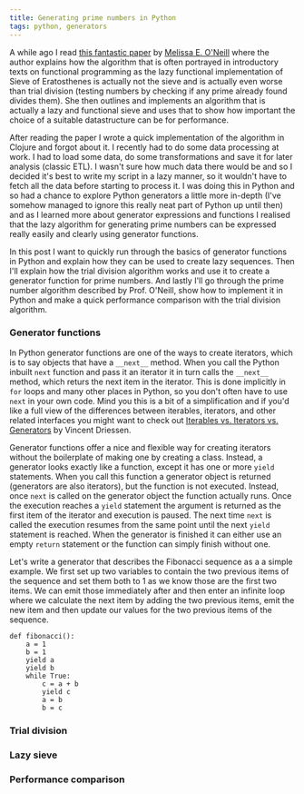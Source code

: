 ```yaml
---
title: Generating prime numbers in Python
tags: python, generators
---
```


A while ago I read [this fantastic paper](https://www.cs.hmc.edu/~oneill/papers/Sieve-JFP.pdf) by [Melissa E. O'Neill](https://www.cs.hmc.edu/~oneill/) where the author
explains how the algorithm that is often portrayed in introductory texts on
functional programming as the lazy functional implementation of Sieve of
Eratosthenes is actually not the sieve and is actually even worse than trial
division (testing numbers by checking if any prime already found divides them).
She then outlines and implements an algorithm that is actually a lazy and
functional sieve and uses that to show how important the choice of a suitable
datastructure can be for performance.

After reading the paper I wrote a quick implementation of the algorithm in
Clojure and forgot about it. I recently had to do some data processing at work.
I had to load some data, do some transformations and save it for later
analysis (classic ETL). I wasn't sure how much data there would be and so I
decided it's best to write my script in a lazy manner, so it wouldn't have to
fetch all the data before starting to process it. I was doing this in Python
and so had a chance to explore Python generators a little more in-depth (I've
somehow managed to ignore this really neat part of Python up until then) and
as I learned more about generator expressions and functions I realised that the
lazy algorithm for generating prime numbers can be expressed really easily and
clearly using generator functions.

In this post I want to quickly run through the basics of generator functions in
Python and explain how they can be used to create lazy sequences. Then I'll
explain how the trial division algorithm works and use it to create a generator
function for prime numbers. And lastly I'll go through the prime number
algorithm described by Prof. O'Neill, show how to implement it in Python and
make a quick performance comparison with the trial division algorithm.

### Generator functions

In Python generator functions are one of the ways to create iterators, which
is to say objects that have a `__next__` method. When you call the Python
inbuilt `next` function and pass it an iterator it in turn calls the `__next__`
method, which returs the next item in the iterator. This is done implicitly in
`for` loops and many other places in Python, so you don't often have to use
`next` in your own code. Mind you this is a bit of a simplification and if you'd
like a full view of the differences between iterables, iterators, and other
related interfaces you might want to check out [Iterables vs. Iterators vs.
Generators](https://nvie.com/posts/iterators-vs-generators/) by Vincent Driessen.

Generator functions offer a nice and flexible way for creating iterators
without the boilerplate of making one by creating a class. Instead, a generator
looks exactly like a function, except it has one or more `yield` statements.
When you call this function a generator object is returned (generators are also
iterators), but the function is not executed. Instead, once `next` is called on
the generator object the function actually runs. Once the execution reaches a
`yield` statement the argument is returned as the first item of the iterator
and execution is paused. The next time `next` is called the execution resumes
from the same point until the next `yield` statement is reached. When the
generator is finished it can either use an empty `return` statement or the
function can simply finish without one.

Let's write a generator that describes the Fibonacci sequence as a a simple
example. We first set up two variables to contain the two previous items of the
sequence and set them both to 1 as we know those are the first two items.
We can emit those immediately after and then enter an infinite loop where we
calculate the next item by adding the two previous items, emit the new item and
then update our values for the two previous items of the sequence.

    def fibonacci():
        a = 1
        b = 1
        yield a
        yield b
        while True:
            c = a + b
            yield c
            a = b
            b = c

### Trial division

### Lazy sieve

### Performance comparison
